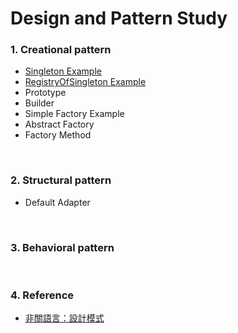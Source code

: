 ﻿# Design and Pattern Study

### 1. Creational pattern
- [Singleton Example](https://github.com/changemyminds/Design-and-Pattern/tree/master/Singleton/src/com/company)
- [RegistryOfSingleton Example](https://github.com/changemyminds/Design-and-Pattern/tree/master/RegistryOfSingleton/src)
- Prototype
- Builder
- Simple Factory Example
- Abstract Factory
- Factory Method
<br>

### 2. Structural pattern
- Default Adapter
<br>

### 3. Behavioral pattern
<br>

### 4. Reference
- [非關語言：設計模式](https://openhome.cc/Gossip/DesignPattern/)



